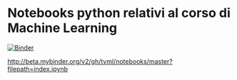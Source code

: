 # Notebooks python relativi al corso di Machine Learning

[![Binder](http://mybinder.org/badge_logo.svg)](http://beta.mybinder.org/v2/gh/tvml/notebooks/master?filepath=ensemble_iris.ipynb)

http://beta.mybinder.org/v2/gh/tvml/notebooks/master?filepath=index.ipynb

